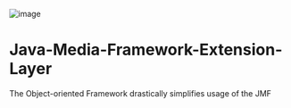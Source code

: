 ![image](https://github.com/Freya-Ebba-Christ/Java-Media-Framework-Extension-Layer/assets/57752514/a70547c8-0db4-4c52-859f-3913d4e389b2)
<br>

# Java-Media-Framework-Extension-Layer

The Object-oriented Framework drastically simplifies usage of the JMF
